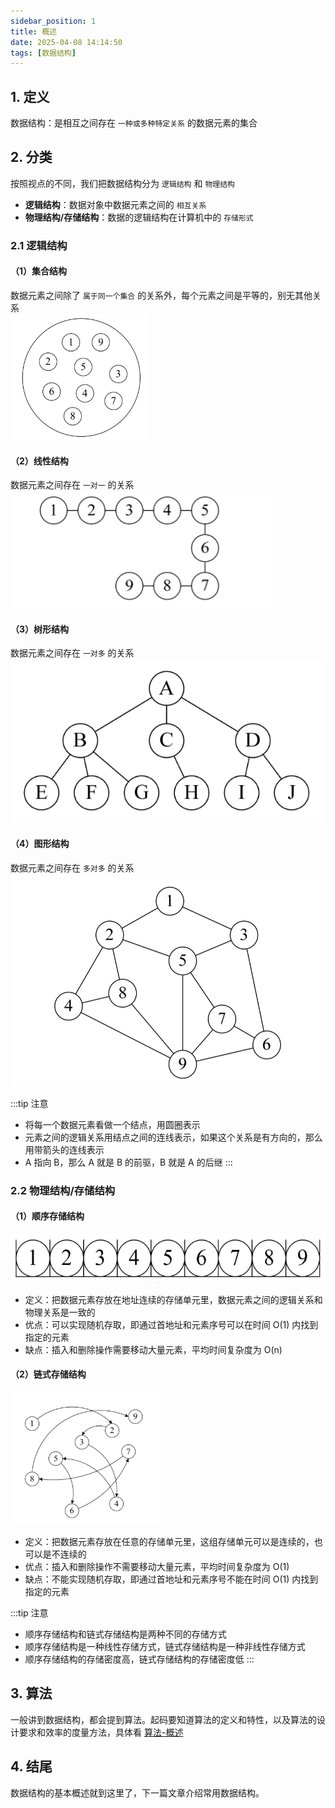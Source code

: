 ```yaml
---
sidebar_position: 1
title: 概述
date: 2025-04-08 14:14:50
tags: [数据结构]
---
```


## 1. 定义
数据结构：是相互之间存在 `一种或多种特定关系` 的数据元素的集合

## 2. 分类
按照视点的不同，我们把数据结构分为 `逻辑结构` 和 `物理结构`
- **逻辑结构**：数据对象中数据元素之间的 `相互关系`
- **物理结构/存储结构**：数据的逻辑结构在计算机中的 `存储形式`



### 2.1 逻辑结构

#### （1）集合结构
数据元素之间除了 `属于同一个集合` 的关系外，每个元素之间是平等的，别无其他关系<br/>
![集合](./img/集合结构.png)

#### （2）线性结构
数据元素之间存在 `一对一` 的关系<br/>
![线性结构](./img/线性结构.png)

#### （3）树形结构
数据元素之间存在 `一对多` 的关系<br/>
![树形结构](./img/树形结构.png)

#### （4）图形结构
数据元素之间存在 `多对多` 的关系<br/>
![图形结构](./img/图形结构.png)

:::tip 注意
- 将每一个数据元素看做一个结点，用圆圈表示
- 元素之间的逻辑关系用结点之间的连线表示，如果这个关系是有方向的，那么用带箭头的连线表示 <br/>
- A 指向 B，那么 A 就是 B 的前驱，B 就是 A 的后继
:::

### 2.2 物理结构/存储结构

#### （1）顺序存储结构
![顺序存储结构](./img/顺序存储结构.png)
- 定义：把数据元素存放在地址连续的存储单元里，数据元素之间的逻辑关系和物理关系是一致的
- 优点：可以实现随机存取，即通过首地址和元素序号可以在时间 O(1) 内找到指定的元素
- 缺点：插入和删除操作需要移动大量元素，平均时间复杂度为 O(n)

#### （2）链式存储结构
![链式存储结构](./img/链式存储结构.png)
- 定义：把数据元素存放在任意的存储单元里，这组存储单元可以是连续的，也可以是不连续的
- 优点：插入和删除操作不需要移动大量元素，平均时间复杂度为 O(1)
- 缺点：不能实现随机存取，即通过首地址和元素序号不能在时间 O(1) 内找到指定的元素

:::tip 注意
- 顺序存储结构和链式存储结构是两种不同的存储方式
- 顺序存储结构是一种线性存储方式，链式存储结构是一种非线性存储方式
- 顺序存储结构的存储密度高，链式存储结构的存储密度低
:::


## 3. 算法
一般讲到数据结构，都会提到算法。起码要知道算法的定义和特性，以及算法的设计要求和效率的度量方法，具体看 [算法-概述](../算法/概述.md)

## 4. 结尾
数据结构的基本概述就到这里了，下一篇文章介绍常用数据结构。